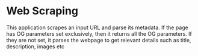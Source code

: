 # Web Scraping

This application scrapes an input URL and parse its metadata. If the page has OG parameters set exclusively, then it returns all the OG parameters. If they are not set, it parses the webpage to get relevant details such as title, description, images etc
